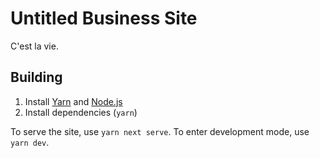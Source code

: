 # Untitled Business Site
C'est la vie.

## Building
1. Install [Yarn](https://yarnpkg.com) and [Node.js](https://nodejs.org)
2. Install dependencies (`yarn`)

To serve the site, use `yarn next serve`. To enter development mode, use `yarn dev`.

